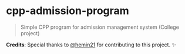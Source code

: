 # cpp-admission-program

> Simple CPP program for admission management system (College project)

**Credits**: Special thanks to [@hemin21](https://github.com/hemin21) for contributing to this project. ✨